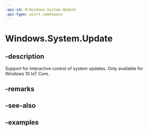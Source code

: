 ```yaml
---
-api-id: N:Windows.System.Update
-api-type: winrt namespace
---
```


<!-- Namespace syntax.
namespace Windows.System.Update 
-->

# Windows.System.Update

## -description

Support for interactive control of system updates. Only available for Windows 10 IoT Core.

## -remarks

## -see-also

## -examples
